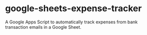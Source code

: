 # google-sheets-expense-tracker
A Google Apps Script to automatically track expenses from bank transaction emails in a Google Sheet.
